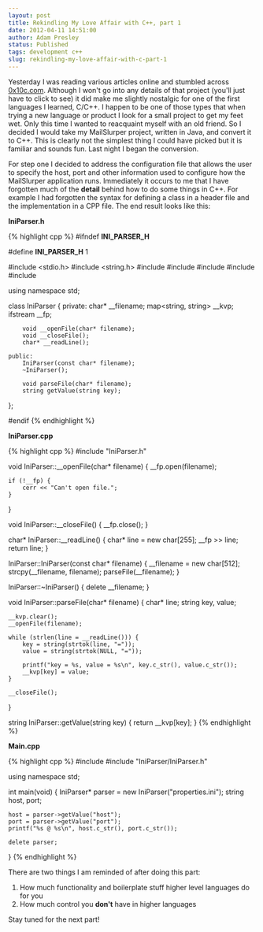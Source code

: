 ```yaml
---
layout: post
title: Rekindling My Love Affair with C++, part 1
date: 2012-04-11 14:51:00
author: Adam Presley
status: Published
tags: development c++
slug: rekindling-my-love-affair-with-c-part-1
---
```

Yesterday I was reading various articles online and stumbled across
[0x10c.com](http://0x10c.com/). Although I won't go into any details of
that project (you'll just have to click to see) it did make me slightly
nostalgic for one of the first languages I learned, C/C++. I happen to be
one of those types that when trying a new language or product I look for a
small project to get my feet wet. Only this time I wanted to reacquaint myself
with an old friend. So I decided I would take my MailSlurper project,
written in Java, and convert it to C++. This is clearly not the simplest
thing I could have picked but it is familiar and sounds fun. Last night
I began the conversion.

For step one I decided to address the configuration file that allows the user to specify the host,
port and other information used to configure how the MailSlurper
application runs. Immediately it occurs to me that I have forgotten much
of the **detail** behind how to do some things in C++. For example I had
forgotten the syntax for defining a class in a header file and the
implementation in a CPP file. The end result looks like this:

**IniParser.h**

{% highlight cpp %}
#ifndef __INI_PARSER_H__

#define __INI_PARSER_H__ 1

#include <stdio.h>
#include <string.h>
#include <iostream>
#include <iomanip>
#include <map>
#include <fstream>
#include <string>

using namespace std;

class IniParser {
	private:
		char* __filename;
		map<string, string> __kvp;
		ifstream __fp;

		void __openFile(char* filename);
		void __closeFile();
		char* __readLine();

	public:
		IniParser(const char* filename);
		~IniParser();

		void parseFile(char* filename);
		string getValue(string key);
};

#endif
{% endhighlight %}

**IniParser.cpp**

{% highlight cpp %}
#include "IniParser.h"

void IniParser::__openFile(char* filename) {
	__fp.open(filename);

	if (!__fp) {
		cerr << "Can't open file.";
	}
}

void IniParser::__closeFile() {
	__fp.close();
}

char* IniParser::__readLine() {
	char* line = new char[255];
	__fp >> line;
	return line;
}

IniParser::IniParser(const char* filename) {
	__filename = new char[512];
	strcpy(__filename, filename);
	parseFile(__filename);
}

IniParser::~IniParser() {
	delete __filename;
}

void IniParser::parseFile(char* filename) {
	char* line;
	string key, value;

	__kvp.clear();
	__openFile(filename);

	while (strlen(line = __readLine())) {
		key = string(strtok(line, "="));
		value = string(strtok(NULL, "="));

		printf("key = %s, value = %s\n", key.c_str(), value.c_str());
		__kvp[key] = value;
	}

	__closeFile();
}

string IniParser::getValue(string key) {
	return __kvp[key];
}
{% endhighlight %}

**Main.cpp**

{% highlight cpp %}
#include <string>
#include "IniParser/IniParser.h"

using namespace std;

int main(void) {
	IniParser* parser = new IniParser("properties.ini");
	string host, port;

	host = parser->getValue("host");
	port = parser->getValue("port");
	printf("%s @ %s\n", host.c_str(), port.c_str());

	delete parser;
}
{% endhighlight %}

There are two things I am reminded of after doing this part:

1.  How much functionality and boilerplate stuff higher level languages
    do for you
1.  How much control you **don't** have in higher languages

Stay tuned for the next part!
